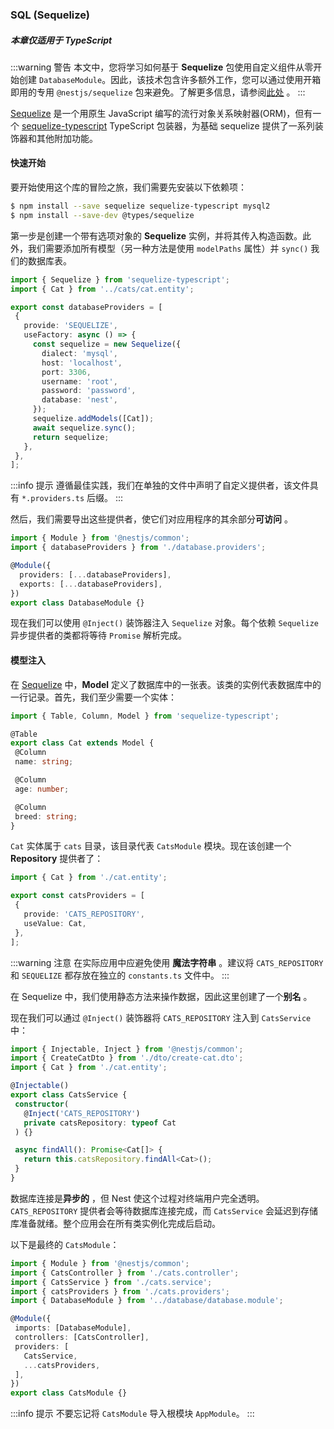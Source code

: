 ### SQL (Sequelize)

##### 本章仅适用于 TypeScript

:::warning 警告
本文中，您将学习如何基于 **Sequelize** 包使用自定义组件从零开始创建 `DatabaseModule`。因此，该技术包含许多额外工作，您可以通过使用开箱即用的专用 `@nestjs/sequelize` 包来避免。了解更多信息，请参阅[此处](/techniques/sql#sequelize-集成) 。
:::



[Sequelize](https://github.com/sequelize/sequelize) 是一个用原生 JavaScript 编写的流行对象关系映射器(ORM)，但有一个 [sequelize-typescript](https://github.com/RobinBuschmann/sequelize-typescript) TypeScript 包装器，为基础 sequelize 提供了一系列装饰器和其他附加功能。

#### 快速开始

要开始使用这个库的冒险之旅，我们需要先安装以下依赖项：

```bash
$ npm install --save sequelize sequelize-typescript mysql2
$ npm install --save-dev @types/sequelize
```

第一步是创建一个带有选项对象的 **Sequelize** 实例，并将其传入构造函数。此外，我们需要添加所有模型（另一种方法是使用 `modelPaths` 属性）并 `sync()` 我们的数据库表。

 ```typescript title="database.providers.ts"
import { Sequelize } from 'sequelize-typescript';
import { Cat } from '../cats/cat.entity';

export const databaseProviders = [
  {
    provide: 'SEQUELIZE',
    useFactory: async () => {
      const sequelize = new Sequelize({
        dialect: 'mysql',
        host: 'localhost',
        port: 3306,
        username: 'root',
        password: 'password',
        database: 'nest',
      });
      sequelize.addModels([Cat]);
      await sequelize.sync();
      return sequelize;
    },
  },
];
```

:::info 提示
遵循最佳实践，我们在单独的文件中声明了自定义提供者，该文件具有 `*.providers.ts` 后缀。
:::



然后，我们需要导出这些提供者，使它们对应用程序的其余部分**可访问** 。

```typescript
import { Module } from '@nestjs/common';
import { databaseProviders } from './database.providers';

@Module({
  providers: [...databaseProviders],
  exports: [...databaseProviders],
})
export class DatabaseModule {}
```

现在我们可以使用 `@Inject()` 装饰器注入 `Sequelize` 对象。每个依赖 `Sequelize` 异步提供者的类都将等待 `Promise` 解析完成。

#### 模型注入

在 [Sequelize](https://github.com/sequelize/sequelize) 中，**Model** 定义了数据库中的一张表。该类的实例代表数据库中的一行记录。首先，我们至少需要一个实体：

 ```typescript title="cat.entity.ts"
import { Table, Column, Model } from 'sequelize-typescript';

@Table
export class Cat extends Model {
  @Column
  name: string;

  @Column
  age: number;

  @Column
  breed: string;
}
```

`Cat` 实体属于 `cats` 目录，该目录代表 `CatsModule` 模块。现在该创建一个 **Repository** 提供者了：

 ```typescript title="cats.providers.ts"
import { Cat } from './cat.entity';

export const catsProviders = [
  {
    provide: 'CATS_REPOSITORY',
    useValue: Cat,
  },
];
```

:::warning 注意
在实际应用中应避免使用 **魔法字符串** 。建议将 `CATS_REPOSITORY` 和 `SEQUELIZE` 都存放在独立的 `constants.ts` 文件中。
:::

在 Sequelize 中，我们使用静态方法来操作数据，因此这里创建了一个**别名** 。

现在我们可以通过 `@Inject()` 装饰器将 `CATS_REPOSITORY` 注入到 `CatsService` 中：

 ```typescript title="cats.service.ts"
import { Injectable, Inject } from '@nestjs/common';
import { CreateCatDto } from './dto/create-cat.dto';
import { Cat } from './cat.entity';

@Injectable()
export class CatsService {
  constructor(
    @Inject('CATS_REPOSITORY')
    private catsRepository: typeof Cat
  ) {}

  async findAll(): Promise<Cat[]> {
    return this.catsRepository.findAll<Cat>();
  }
}
```

数据库连接是**异步的** ，但 Nest 使这个过程对终端用户完全透明。`CATS_REPOSITORY` 提供者会等待数据库连接完成，而 `CatsService` 会延迟到存储库准备就绪。整个应用会在所有类实例化完成后启动。

以下是最终的 `CatsModule`：

 ```typescript title="cats.module.ts"
import { Module } from '@nestjs/common';
import { CatsController } from './cats.controller';
import { CatsService } from './cats.service';
import { catsProviders } from './cats.providers';
import { DatabaseModule } from '../database/database.module';

@Module({
  imports: [DatabaseModule],
  controllers: [CatsController],
  providers: [
    CatsService,
    ...catsProviders,
  ],
})
export class CatsModule {}
```

:::info 提示
不要忘记将 `CatsModule` 导入根模块 `AppModule`。
:::


